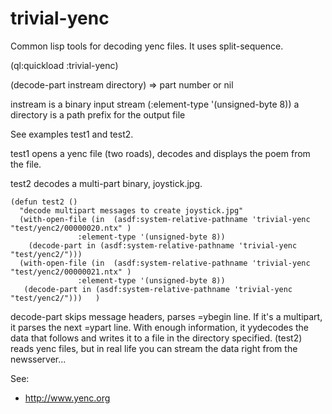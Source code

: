 # trivial-yenc
Common lisp tools for decoding yenc files.  It uses split-sequence.

(ql:quickload :trivial-yenc)

(decode-part instream directory) => part number or nil

instream is a binary input stream (:element-type '(unsigned-byte 8))
a
directory is a path prefix for the output file

See examples test1 and test2.

test1 opens a yenc file (two roads), decodes and displays the poem from the file.

test2 decodes a multi-part binary, joystick.jpg.

```common-lisp
(defun test2 ()
  "decode multipart messages to create joystick.jpg"
  (with-open-file (in  (asdf:system-relative-pathname 'trivial-yenc "test/yenc2/00000020.ntx" )
		       :element-type '(unsigned-byte 8))
    (decode-part in (asdf:system-relative-pathname 'trivial-yenc "test/yenc2/")))
  (with-open-file (in  (asdf:system-relative-pathname 'trivial-yenc "test/yenc2/00000021.ntx" )
		       :element-type '(unsigned-byte 8))
   (decode-part in (asdf:system-relative-pathname 'trivial-yenc "test/yenc2/")))   )
```

decode-part skips message headers, parses =ybegin line.  If it's a multipart, it parses the next =ypart line.
With enough information, it yydecodes the data that follows and writes it to a file in the directory specified.
(test2) reads yenc files, but in real life you can stream the data right from the newsserver...

See:
* http://www.yenc.org

